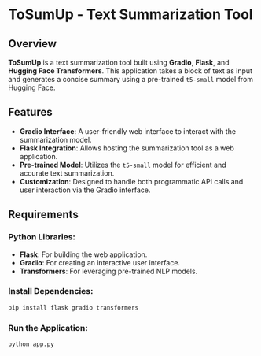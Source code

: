 # ToSumUp - Text Summarization Tool

## Overview

**ToSumUp** is a text summarization tool built using **Gradio**, **Flask**, and **Hugging Face Transformers**. This application takes a block of text as input and generates a concise summary using a pre-trained `t5-small` model from Hugging Face.

## Features

- **Gradio Interface**: A user-friendly web interface to interact with the summarization model.
- **Flask Integration**: Allows hosting the summarization tool as a web application.
- **Pre-trained Model**: Utilizes the `t5-small` model for efficient and accurate text summarization.
- **Customization**: Designed to handle both programmatic API calls and user interaction via the Gradio interface.

## Requirements

### Python Libraries:
- **Flask**: For building the web application.
- **Gradio**: For creating an interactive user interface.
- **Transformers**: For leveraging pre-trained NLP models.

### Install Dependencies:
```bash
pip install flask gradio transformers
```

### Run the Application:
```bash
python app.py
```
